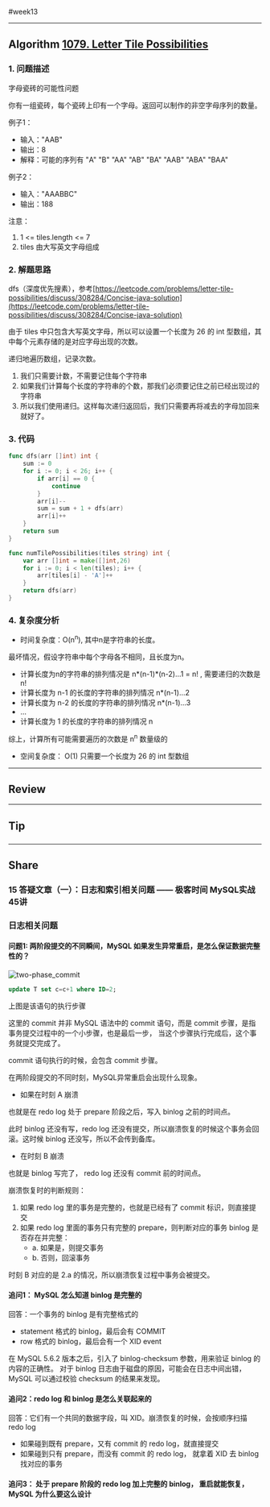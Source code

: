 #week13

---

## Algorithm [1079. Letter Tile Possibilities](https://leetcode.com/problems/letter-tile-possibilities/)
### 1. 问题描述
字母瓷砖的可能性问题

你有一组瓷砖，每个瓷砖上印有一个字母。返回可以制作的非空字母序列的数量。

例子1：
* 输入："AAB"
* 输出：8
* 解释：可能的序列有 "A" "B" "AA" "AB" "BA" "AAB" "ABA" "BAA"

例子2：
* 输入："AAABBC"
* 输出：188

注意：
1. 1 <= tiles.length <= 7
2. tiles 由大写英文字母组成


### 2. 解题思路
dfs（深度优先搜素），参考[https://leetcode.com/problems/letter-tile-possibilities/discuss/308284/Concise-java-solution](https://leetcode.com/problems/letter-tile-possibilities/discuss/308284/Concise-java-solution)

由于 tiles 中只包含大写英文字母，所以可以设置一个长度为 26 的 int 型数组，其中每个元素存储的是对应字母出现的次数。

递归地遍历数组，记录次数。

1. 我们只需要计数，不需要记住每个字符串
2. 如果我们计算每个长度的字符串的个数，那我们必须要记住之前已经出现过的字符串
3. 所以我们使用递归。这样每次递归返回后，我们只需要再将减去的字母加回来就好了。

### 3. 代码
```go
func dfs(arr []int) int {
	sum := 0
	for i := 0; i < 26; i++ {
		if arr[i] == 0 {
			continue
		}
		arr[i]--
		sum = sum + 1 + dfs(arr)
		arr[i]++
	}
	return sum
}

func numTilePossibilities(tiles string) int {
	var arr []int = make([]int,26)
	for i := 0; i < len(tiles); i++ {
		arr[tiles[i] - 'A']++
	}
	return dfs(arr)
}
```

### 4. 复杂度分析
* 时间复杂度：O(n<sup>n</sup>), 其中n是字符串的长度。

最坏情况，假设字符串中每个字母各不相同，且长度为n。
* 计算长度为n的字符串的排列情况是 n*(n-1)*(n-2)...1 = n! , 需要递归的次数是 n!
* 计算长度为 n-1 的长度的字符串的排列情况 n*(n-1)...2
* 计算长度为 n-2 的长度的字符串的排列情况 n*(n-1)...3
* ...
* 计算长度为 1 的长度的字符串的排列情况 n

综上，计算所有可能需要遍历的次数是 n<sup>n</sup> 数量级的

* 空间复杂度： O(1) 只需要一个长度为 26 的 int 型数组

---

## Review []()

---

## Tip

### 

---
    
## Share
### 15 答疑文章（一）：日志和索引相关问题 —— 极客时间 MySQL实战45讲
### 日志相关问题
#### 问题1: 两阶段提交的不同瞬间，MySQL 如果发生异常重启，是怎么保证数据完整性的？
![two-phase_commit](two_phase_commit.png)

```sql
update T set c=c+1 where ID=2;
```
上图是该语句的执行步骤

这里的 commit 并非 MySQL 语法中的 commit 语句，而是 commit 步骤，是指事务提交过程中的一个小步骤，也是最后一步，
当这个步骤执行完成后，这个事务就提交完成了。

commit 语句执行的时候，会包含 commit 步骤。

在两阶段提交的不同时刻，MySQL异常重启会出现什么现象。

* 如果在时刻 A 崩溃

也就是在 redo log 处于 prepare 阶段之后，写入 binlog 之前的时间点。

此时 binlog 还没有写，redo log 还没有提交，所以崩溃恢复的时候这个事务会回滚。这时候 binlog 还没写，所以不会传到备库。

* 在时刻 B 崩溃

也就是 binlog 写完了， redo log 还没有 commit 前的时间点。

崩溃恢复时的判断规则：
1. 如果 redo log 里的事务是完整的，也就是已经有了 commit 标识，则直接提交
2. 如果 redo log 里面的事务只有完整的 prepare，则判断对应的事务 binlog 是否存在并完整：
    * a. 如果是，则提交事务
    * b. 否则，回滚事务

时刻 B 对应的是 2.a 的情况，所以崩溃恢复过程中事务会被提交。

#### 追问1： MySQL 怎么知道 binlog 是完整的
回答：一个事务的 binlog 是有完整格式的
* statement 格式的 binlog，最后会有 COMMIT
* row 格式的 binlog，最后会有一个 XID event

在 MySQL 5.6.2 版本之后，引入了 binlog-checksum 参数，用来验证 binlog 的内容的正确性。
对于 binlog 日志由于磁盘的原因，可能会在日志中间出错，MySQL 可以通过校验 checksum 的结果来发现。

#### 追问2：redo log 和 binlog 是怎么关联起来的
回答：它们有一个共同的数据字段，叫 XID。崩溃恢复的时候，会按顺序扫描 redo log
* 如果碰到既有  prepare，又有 commit 的 redo log，就直接提交
* 如果碰到只有 prepare，而没有 commit 的 redo log， 就拿着 XID 去 binlog 找对应的事务
#### 追问3： 处于 prepare 阶段的 redo log 加上完整的 binlog， 重启就能恢复， MySQL 为什么要这么设计


